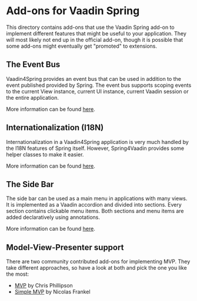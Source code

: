 Add-ons for Vaadin Spring
=========================

This directory contains add-ons that use the Vaadin Spring add-on to implement different features that might be useful
to your application. They will most likely not end up in the official add-on, though it is possible that some add-ons
might eventually get "promoted" to extensions.

## The Event Bus ##
   
Vaadin4Spring provides an event bus that can be used in addition to the event published provided by Spring. The event bus
supports scoping events to the current View instance, current UI instance, current Vaadin session or the entire application.
   
More information can be found [here](eventbus/README.md).
   
## Internationalization (I18N) ##
   
Internationalization in a Vaadin4Spring application is very much handled by the I18N features of Spring itself. 
However, Spring4Vaadin provides some helper classes to make it easier.
   
More information can be found [here](i18n/README.md).
     
## The Side Bar ##
   
The side bar can be used as a main menu in applications with many views. It is implemented as a Vaadin accordion and divided into 
sections. Every section contains clickable menu items. Both sections and menu items are added declaratively using annotations.
   
More information can be found [here](sidebar/README.md).

## Model-View-Presenter support

There are two community contributed add-ons for implementing MVP. They take different approaches, so have a 
look at both and pick the one you like the most:

* [MVP](mvp/README.md) by Chris Phillipson
* [Simple MVP](simple-mvp/README.md) by Nicolas Frankel

